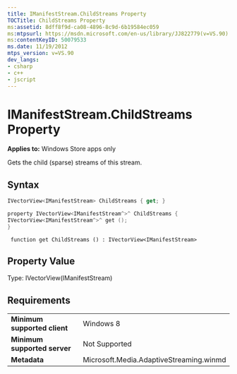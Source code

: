 ```yaml
---
title: IManifestStream.ChildStreams Property
TOCTitle: ChildStreams Property
ms:assetid: 8dff8f9d-ca08-4896-8c9d-6b19584ec059
ms:mtpsurl: https://msdn.microsoft.com/en-us/library/JJ822779(v=VS.90)
ms:contentKeyID: 50079533
ms.date: 11/19/2012
mtps_version: v=VS.90
dev_langs:
- csharp
- c++
- jscript
---
```


# IManifestStream.ChildStreams Property

**Applies to:** Windows Store apps only

Gets the child (sparse) streams of this stream.

## Syntax

``` csharp
IVectorView<IManifestStream> ChildStreams { get; }
```

``` c++
property IVectorView<IManifestStream^>^ ChildStreams {
IVectorView<IManifestStream^>^ get ();
}
```

``` jscript
 function get ChildStreams () : IVectorView<IManifestStream>
```

## Property Value

Type: IVectorView(IManifestStream)

## Requirements

|||
|--- |--- |
|**Minimum supported client**|Windows 8|
|**Minimum supported server**|Not Supported|
|**Metadata**|Microsoft.Media.AdaptiveStreaming.winmd|


